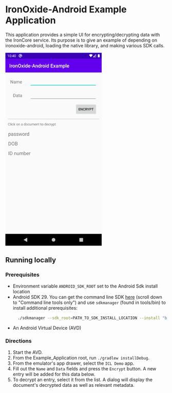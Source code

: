# IronOxide-Android Example Application

This application provides a simple UI for encrypting/decrypting data with the IronCore service. Its purpose is to give an example of depending on ironoxide-android, loading the native library, and making various SDK calls.

<img src="Screenshot.png" alt="Screenshot" width="300"/>

## Running locally

### Prerequisites

- Environment variable `ANDROID_SDK_ROOT` set to the Android Sdk install location
- Android SDK 29. You can get the command line SDK [here](https://developer.android.com/studio) (scroll down to "Command line tools only") and use `sdkmanager` (found in tools/bin) to install additional prerequisites:
  ```bash
    ./sdkmanager --sdk_root=PATH_TO_SDK_INSTALL_LOCATION --install "build-tools;29.0.3" "platform-tools" "platforms;android-29" "emulator"
  ```
- An Android Virtual Device (AVD)

### Directions

1. Start the AVD.
1. From the Example_Application root, run `./gradlew installDebug`.
1. From the emulator's app drawer, select the `ICL Demo` app.
1. Fill out the `Name` and `Data` fields and press the `Encrypt` button. A new entry will be added for this data below.
1. To decrypt an entry, select it from the list. A dialog will display the document's decrypted data as well as relevant metadata.
